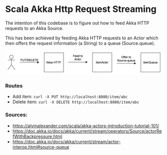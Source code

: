 # Scala Akka Http Request Streaming

The intention of this codebase is to figure out how to feed Akka HTTP requests to an Akka Source.

This has been achieved by feeding Akka HTTP requests to an Actor which then offers the request information (a String) to a queue (Source.queue).

![request-streaming-diagram](diagram/ScalaAkkaHttpRequestStreaming.png)

### Routes
* Add item: `curl -X PUT http://localhost:8080/item/abc`
* Delete item: `curl -X DELETE http://localhost:8080/item/abc`

### Sources:
* https://alvinalexander.com/scala/akka-actors-introduction-tutorial-101/
* https://doc.akka.io/docs/akka/current/stream/operators/Source/actorRefWithBackpressure.html
* https://doc.akka.io/docs/akka/current/stream/actor-interop.html#source-queue